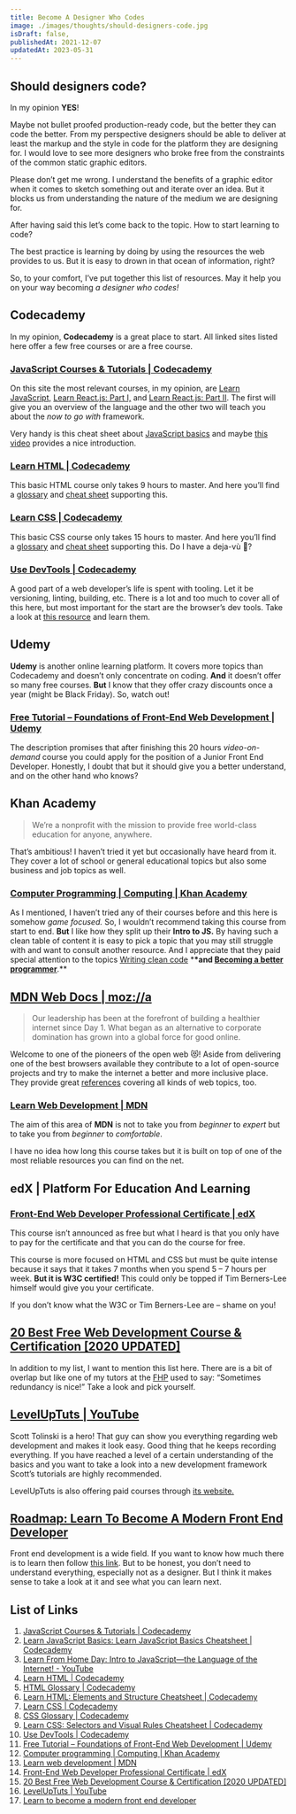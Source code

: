 ```yaml
---
title: Become A Designer Who Codes
image: ./images/thoughts/should-designers-code.jpg
isDraft: false,
publishedAt: 2021-12-07
updatedAt: 2023-05-31
---
```


## Should designers code?

In my opinion **YES**!

Maybe not bullet proofed production-ready code, but the better they can code the better. From my perspective designers should be able to deliver at least the markup and the style in code for the platform they are designing for. I would love to see more designers who broke free from the constraints of the common static graphic editors.

Please don’t get me wrong. I understand the benefits of a graphic editor when it comes to sketch something out and iterate over an idea. But it blocks us from understanding the nature of the medium we are designing for.

After having said this let’s come back to the topic. How to start learning to code?

The best practice is learning by doing by using the resources the web provides to us. But it is easy to drown in that ocean of information, right?

So, to your comfort, I’ve put together this list of resources. May it help you on your way becoming *a designer who codes!*

## Codecademy

In my opinion, **Codecademy** is a great place to start. All linked sites listed here offer a few free courses or are a free course.

### [JavaScript Courses & Tutorials | Codecademy](https://www.codecademy.com/catalog/language/javascript)

On this site the most relevant courses, in my opinion, are [Learn JavaScript,](https://www.codecademy.com/learn/introduction-to-javascript) [Learn React.js: Part I,](https://www.codecademy.com/learn/react-101) and [Learn React.js: Part II](https://www.codecademy.com/learn/react-102). The first will give you an overview of the language and the other two will teach you about the *now to go with* framework.

Very handy is this cheat sheet about [JavaScript basics](https://www.codecademy.com/learn/paths/create-video-games-with-phaser/tracks/game-dev-learn-javascript-basics/modules/game-dev-learn-javascript-basics/cheatsheet) and maybe [this video](https://www.youtube.com/watch?v=O8PlcR-4GRQ) provides a nice introduction.

### [Learn HTML | Codecademy](https://www.codecademy.com/learn/learn-html)

This basic HTML course only takes 9 hours to master. And here you’ll find a [glossary](https://www.codecademy.com/articles/glossary-html) and [cheat sheet](https://www.codecademy.com/learn/learn-html/modules/learn-html-elements/cheatsheet) supporting this.

### [Learn CSS | Codecademy](https://www.codecademy.com/learn/learn-css)

This basic CSS course only takes 15 hours to master. And here you’ll find a [glossary](https://www.codecademy.com/articles/glossary-css) and [cheat sheet](https://www.codecademy.com/learn/learn-css/modules/learn-css-selectors-visual-rules/cheatsheet) supporting this. Do I have a deja-vù 🤔?

### [Use DevTools | Codecademy](https://www.codecademy.com/articles/use-devtools)

A good part of a web developer’s life is spent with tooling. Let it be versioning, linting, building, etc. There is a lot and too much to cover all of this here, but most important for the start are the browser’s dev tools. Take a look at [this resource](https://www.codecademy.com/articles/use-devtools) and learn them.

## Udemy

**Udemy** is another online learning platform. It covers more topics than Codecademy and doesn’t only concentrate on coding. **And** it doesn’t offer so many free courses. **But** I know that they offer crazy discounts once a year (might be Black Friday). So, watch out!

### [Free Tutorial – Foundations of Front-End Web Development | Udemy](https://www.udemy.com/course/foundations-of-front-end-development/)

The description promises that after finishing this 20 hours *video-on-demand* course you could apply for the position of a Junior Front End Developer. Honestly, I doubt that but it should give you a better understand, and on the other hand who knows?

## Khan Academy

> We’re a nonprofit with the mission to provide free world-class education for anyone, anywhere.

That’s ambitious! I haven’t tried it yet but occasionally have heard from it. They cover a lot of school or general educational topics but also some business and job topics as well.

### [Computer Programming | Computing | Khan Academy](https://www.khanacademy.org/computing/computer-programming)

As I mentioned, I haven’t tried any of their courses before and this here is somehow *game focused.* So, I wouldn’t recommend taking this course from start to end. **But** I like how they split up their **Intro to JS.** By having such a clean table of content it is easy to pick a topic that you may still struggle with and want to consult another resource. And I appreciate that they paid special attention to the topics [Writing clean code](https://www.khanacademy.org/computing/computer-programming/programming#writing-clean-code) \***\*and [Becoming a better programmer](https://www.khanacademy.org/computing/computer-programming/programming#good-practices)**.\*\*

## [MDN Web Docs | moz://a](https://developer.mozilla.org/en-US/)

> Our leadership has been at the forefront of building a healthier internet since Day 1. What began as an alternative to corporate domination has grown into a global force for good online.

Welcome to one of the pioneers of the open web 😻! Aside from delivering one of the best browsers available they contribute to a lot of open-source projects and try to make the internet a better and more inclusive place. They provide great [references](https://developer.mozilla.org/en-US/docs/Web/Reference) covering all kinds of web topics, too.

### [Learn Web Development | MDN](https://developer.mozilla.org/en-US/docs/Learn)

The aim of this area of **MDN** is not to take you from *beginner* to *expert* but to take you from *beginner* to *comfortable*.

I have no idea how long this course takes but it is built on top of one of the most reliable resources you can find on the net.

## edX | Platform For Education And Learning

### [Front-End Web Developer Professional Certificate | edX](https://www.edx.org/professional-certificate/w3cx-front-end-web-developer)

This course isn’t announced as free but what I heard is that you only have to pay for the certificate and that you can do the course for free.

This course is more focused on HTML and CSS but must be quite intense because it says that it takes 7 months when you spend 5 – 7 hours per week. **But it is W3C certified!** This could only be topped if Tim Berners-Lee himself would give you your certificate.

If you don’t know what the W3C or Tim Berners-Lee are – shame on you!

## [20 Best Free Web Development Course & Certification \[2020 UPDATED\]](https://digitaldefynd.com/best-free-web-development-courses-tutorials-certification/)

In addition to my list, I want to mention this list here. There are is a bit of overlap but like one of my tutors at the [FHP](https://www.fh-potsdam.de) used to say: “Sometimes redundancy is nice!” Take a look and pick yourself.

## [LevelUpTuts | YouTube](https://www.youtube.com/c/LevelUpTuts/featured)

Scott Tolinski is a hero! That guy can show you everything regarding web development and makes it look easy. Good thing that he keeps recording everything. If you have reached a level of a certain understanding of the basics and you want to take a look into a new development framework Scott’s tutorials are highly recommended.

LevelUpTuts is also offering paid courses through [its website.](https://www.leveluptutorials.com/)

## [Roadmap: Learn To Become A Modern Front End Developer](https://roadmap.sh/frontend)

Front end development is a wide field. If you want to know how much there is to learn then follow [this link](https://roadmap.sh/frontend). But to be honest, you don’t need to understand everything, especially not as a designer. But I think it makes sense to take a look at it and see what you can learn next.

## List of Links

1. [JavaScript Courses & Tutorials | Codecademy](https://www.codecademy.com/catalog/language/javascript)
2. [Learn JavaScript Basics: Learn JavaScript Basics Cheatsheet | Codecademy](https://www.codecademy.com/learn/paths/create-video-games-with-phaser/tracks/game-dev-learn-javascript-basics/modules/game-dev-learn-javascript-basics/cheatsheet)
3. [Learn From Home Day: Intro to JavaScript—the Language of the Internet! - YouTube](https://www.youtube.com/watch?v=O8PlcR-4GRQ)
4. [Learn HTML | Codecademy](https://www.codecademy.com/learn/learn-html)
5. [HTML Glossary | Codecademy](https://www.codecademy.com/articles/glossary-html)
6. [Learn HTML: Elements and Structure Cheatsheet | Codecademy](https://www.codecademy.com/learn/learn-html/modules/learn-html-elements/cheatsheet)
7. [Learn CSS | Codecademy](https://www.codecademy.com/learn/learn-css)
8. [CSS Glossary | Codecademy](https://www.codecademy.com/articles/glossary-css)
9. [Learn CSS: Selectors and Visual Rules Cheatsheet | Codecademy](https://www.codecademy.com/learn/learn-css/modules/learn-css-selectors-visual-rules/cheatsheet)
10. [Use DevTools | Codecademy](https://www.codecademy.com/articles/use-devtools)
11. [Free Tutorial – Foundations of Front-End Web Development | Udemy](https://www.udemy.com/course/foundations-of-front-end-development/)
12. [Computer programming | Computing | Khan Academy](https://www.khanacademy.org/computing/computer-programming)
13. [Learn web development | MDN](https://developer.mozilla.org/en-US/docs/Learn)
14. [Front-End Web Developer Professional Certificate | edX](https://www.edx.org/professional-certificate/w3cx-front-end-web-developer)
15. [20 Best Free Web Development Course & Certification \[2020 UPDATED\]](https://digitaldefynd.com/best-free-web-development-courses-tutorials-certification/)
16. [LevelUpTuts | YouTube](https://www.youtube.com/c/LevelUpTuts/featured)
17. [Learn to become a modern front end developer](https://roadmap.sh/frontend)

